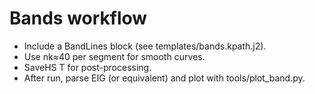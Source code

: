 # Bands workflow
- Include a BandLines block (see templates/bands.kpath.j2).
- Use nk≈40 per segment for smooth curves.
- SaveHS T for post-processing.
- After run, parse EIG (or equivalent) and plot with tools/plot_band.py.

